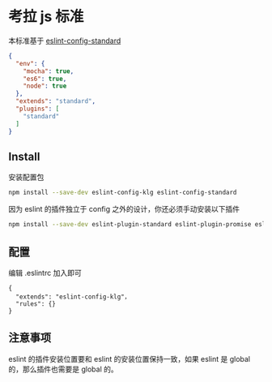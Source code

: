 # 考拉 js 标准
本标准基于 [eslint-config-standard](https://github.com/standard/eslint-config-standard)

```json
{
  "env": {
    "mocha": true,
    "es6": true,
    "node": true
  },
  "extends": "standard",
  "plugins": [
    "standard"
  ]
}
```


## Install

安装配置包

```bash
npm install --save-dev eslint-config-klg eslint-config-standard
```

因为 eslint 的插件独立于 config 之外的设计，你还必须手动安装以下插件


```bash
npm install --save-dev eslint-plugin-standard eslint-plugin-promise eslint-plugin-import eslint-plugin-node
```

## 配置
编辑 .eslintrc 加入即可

```.eslintrc
{
  "extends": "eslint-config-klg"，
  "rules": {}
}
```

## 注意事项
eslint 的插件安装位置要和 eslint 的安装位置保持一致，如果 eslint 是 global 的，那么插件也需要是 global 的。